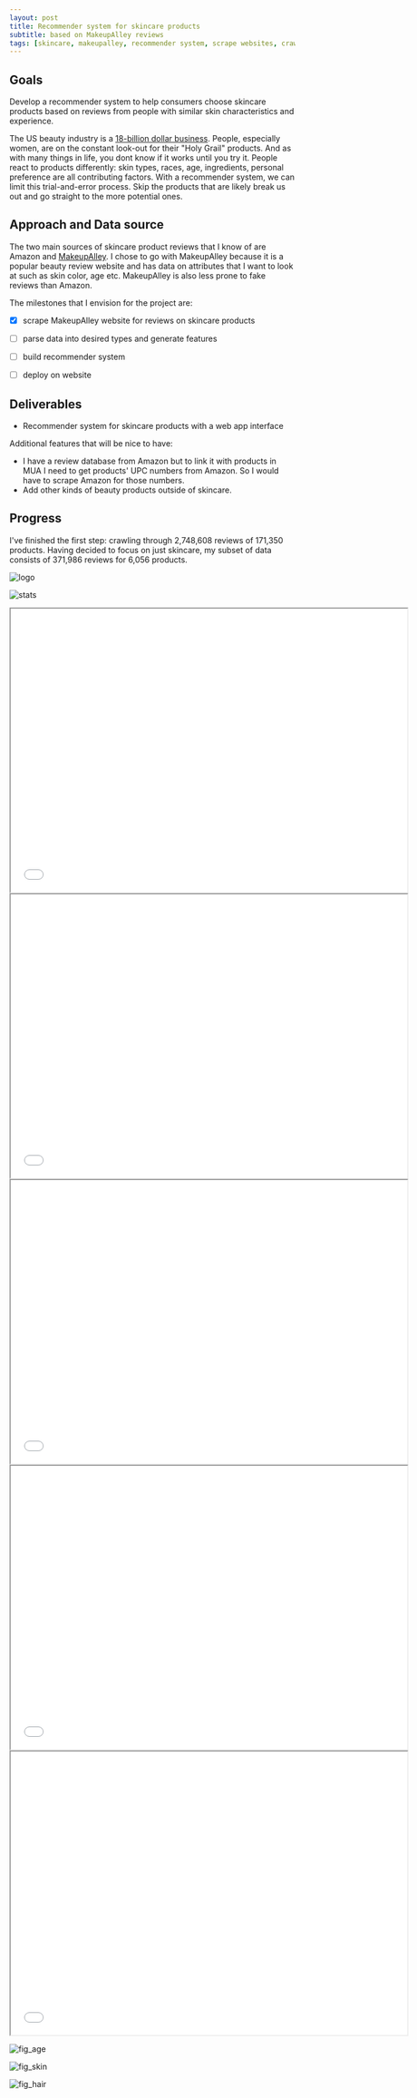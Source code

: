 ```yaml
---
layout: post
title: Recommender system for skincare products 
subtitle: based on MakeupAlley reviews
tags: [skincare, makeupalley, recommender system, scrape websites, crawl websites, requests, html, beautifulsoup, python, reviews]
---
```


## Goals
Develop a recommender system to help consumers choose skincare products based on reviews from people with similar skin characteristics and experience.

The US beauty industry is a [18-billion dollar business](https://www.npd.com/wps/portal/npd/us/news/press-releases/2018/us-prestige-beauty-industry-sales-rise-6-percent-in-2017-reports-the-npd-group/). People, especially women, are on the constant look-out for their "Holy Grail" products. And as with many things in life, you dont know if it works until you try it. People react to products differently: skin types, races, age, ingredients, personal preference are all contributing factors. With a recommender system, we can limit this trial-and-error process. Skip the products that are likely break us out and go straight to the more potential ones. 


## Approach and Data source
The two main sources of skincare product reviews that I know of are Amazon and [MakeupAlley](https://www.makeupalley.com/product/). I chose to go with MakeupAlley because it is a popular beauty review website and has data on attributes that I want to look at such as skin color, age etc. MakeupAlley is also less prone to fake reviews than Amazon.

The milestones that I envision for the project are:

- [x] scrape MakeupAlley website for reviews on skincare products
- [ ] parse data into desired types and generate features
- [ ] build recommender system
- [ ] deploy on website


## Deliverables
- Recommender system for skincare products with a web app interface

Additional features that will be nice to have:
- I have a review database from Amazon but to link it with products in MUA I need to get products' UPC numbers from Amazon. So I would have to scrape Amazon for those numbers.
- Add other kinds of beauty products outside of skincare.

## Progress
I've finished the first step: crawling through 2,748,608 reviews of 171,350 products. Having decided to focus on just skincare, my subset of data consists of 371,986 reviews for 6,056 products.


![logo](/img/hg_logo.png)

![stats](/img/hg_stats.png)

<iframe seamless src="/img/prod_hist.html" width="700" height="500"></iframe>

<iframe seamless src="/img/prod_box.html" width="700" height="500"></iframe>

<iframe seamless src="/img/prod_box.html" width="700" height="500"></iframe>

<iframe seamless src="/img/rating_box.html" width="700" height="500"></iframe>

<iframe seamless src="/img/prod_rating_scat.html" width="700" height="500"></iframe>

![fig_age](/img/fig_age.png)

![fig_skin](/img/fig_skin.png)

![fig_hair](/img/fig_hair.png)



